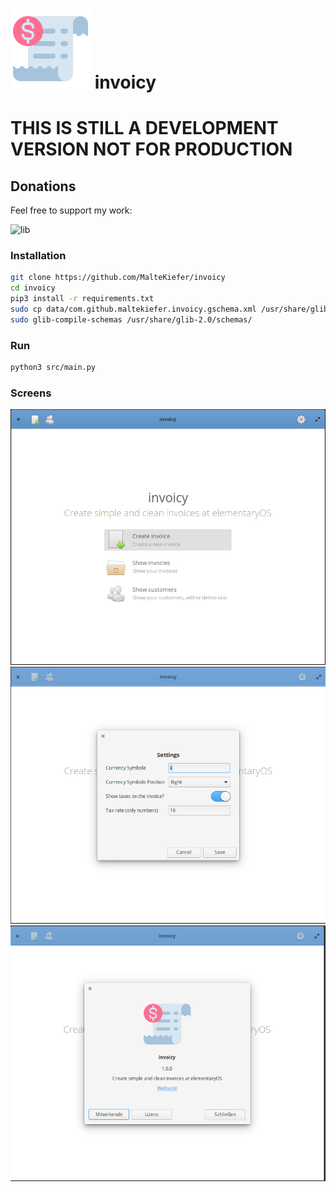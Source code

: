 
# ![icon](data/invoice.png) invoicy

# THIS IS STILL A DEVELOPMENT VERSION NOT FOR PRODUCTION

## Donations
Feel free to support my work:

![lib](http://img.shields.io/liberapay/receives/beli3ver.svg?logo=liberapay)

### Installation

```bash
git clone https://github.com/MalteKiefer/invoicy
cd invoicy
pip3 install -r requirements.txt
sudo cp data/com.github.maltekiefer.invoicy.gschema.xml /usr/share/glib-2.0/schemas/
sudo glib-compile-schemas /usr/share/glib-2.0/schemas/
```

### Run

```bash
python3 src/main.py
```

### Screens

![](https://raw.githubusercontent.com/MalteKiefer/invoicy/master/screenshots/screen1.png)
![](https://raw.githubusercontent.com/MalteKiefer/invoicy/master/screenshots/screen2.png)
![](https://raw.githubusercontent.com/MalteKiefer/invoicy/master/screenshots/screen3.png)
